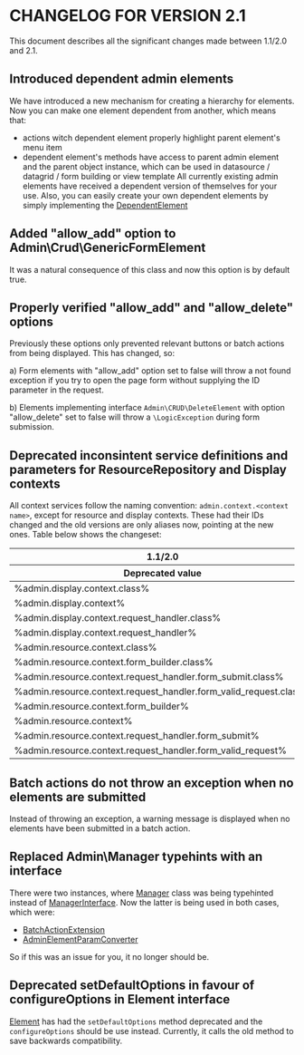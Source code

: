 # CHANGELOG FOR VERSION 2.1

This document describes all the significant changes made between 1.1/2.0 and 2.1.

## Introduced dependent admin elements

We have introduced a new mechanism for creating a hierarchy for elements. Now you can
make one element dependent from another, which means that:
 - actions witch dependent element properly highlight parent element's menu item
 - dependent element's methods have access to parent admin element and the parent object
   instance, which can be used in datasource / datagrid / form building or view template
All currently existing admin elements have received a dependent version of themselves
for your use. Also, you can easily create your own dependent elements by simply
implementing the [DependentElement](Admin/DependentElement.php)

## Added "allow_add" option to Admin\Crud\GenericFormElement

It was a natural consequence of this class and now this option is by default true.

## Properly verified "allow_add" and "allow_delete" options

Previously these options only prevented relevant buttons or batch actions from
being displayed. This has changed, so:

a) Form elements with "allow_add" option set to false will throw a not found exception
   if you try to open the page form without supplying the ID parameter in the request.

b) Elements implementing interface `Admin\CRUD\DeleteElement` with option
   "allow_delete" set to false will throw a `\LogicException` during form submission.

## Deprecated inconsintent service definitions and parameters for ResourceRepository and Display contexts

All context services follow the naming convention: `admin.context.<context name>`,
except for resource and display contexts. These had their IDs changed and the old
versions are only aliases now, pointing at the new ones. Table below shows the 
changeset:

<table>
    <thead>
        <tr>
            <th>1.1/2.0</th>
            <th>2.1</th>
        </tr>
        <tr>
            <th>Deprecated value</th>
            <th>New value</th>
        </tr>  
    </thead>
    <tbody>
        <tr>
            <td>%admin.display.context.class%</td>
            <td>%admin.context.display.class%</td>
        </tr>
        <tr>
            <td>%admin.display.context%</td>
            <td>%admin.context.display%</td>
        </tr>
        <tr>
            <td>%admin.display.context.request_handler.class%</td>
            <td>%admin.context.display.request_handler.class%</td>
        </tr>
        <tr>
            <td>%admin.display.context.request_handler%</td>
            <td>%admin.context.display.request_handler%</td>
        </tr>
        <tr>
            <td>%admin.resource.context.class%</td>
            <td>%admin.context.resource.class%</td>
        </tr>
        <tr>
            <td>%admin.resource.context.form_builder.class%</td>
            <td>%admin.context.resource.form_builder.class%</td>
        </tr>
        <tr>
            <td>%admin.resource.context.request_handler.form_submit.class%</td>
            <td>%admin.context.resource.request_handler.form_submit.class%</td>
        </tr>
        <tr>
            <td>%admin.resource.context.request_handler.form_valid_request.class%</td>
            <td>%admin.context.resource.request_handler.form_valid_request.class%</td>
        </tr>
        <tr>
            <td>%admin.resource.context.form_builder%</td>
            <td>%admin.context.resource.form_builder%</td>
        </tr>
        <tr>
            <td>%admin.resource.context%</td>
            <td>%admin.context.resource%</td>
        </tr>
        <tr>
            <td>%admin.resource.context.request_handler.form_submit%</td>
            <td>%admin.context.resource.request_handler.form_submit%</td>
        </tr>
        <tr>
            <td>%admin.resource.context.request_handler.form_valid_request%</td>
            <td>%admin.context.resource.request_handler.form_valid_request%</td>
        </tr>
    </tbody>
</table>

## Batch actions do not throw an exception when no elements are submitted

Instead of throwing an exception, a warning message is displayed when no elements
have been submitted in a batch action.

## Replaced Admin\Manager typehints with an interface

There were two instances, where [Manager](Admin/Manager.php) class was
being typehinted instead of [ManagerInterface](Admin/ManagerInterface.php).
Now the latter is being used in both cases, which were:

- [BatchActionExtension](DataGrid/Extension/Admin/ColumnTypeExtension/BatchActionExtension.php)
- [AdminElementParamConverter](Request/ParamConverter/AdminElementParamConverter.php)

So if this was an issue for you, it no longer should be.

## Deprecated setDefaultOptions in favour of configureOptions in Element interface

[Element](Admin/Element.php) has had the `setDefaultOptions` method deprecated
and the `configureOptions` should be use instead. Currently, it calls the old
method to save backwards compatibility.
